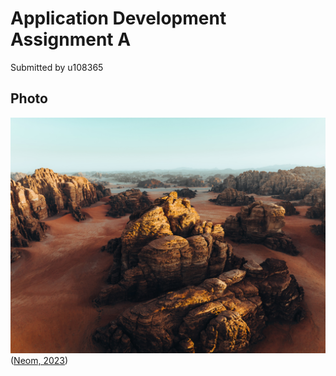 # Application Development Assignment A
Submitted by u108365

## Photo
![](neom-4q87Z96NBYg-unsplash.jpg) 
([Neom, 2023](https://unsplash.com/de/fotos/4q87Z96NBYg)) 